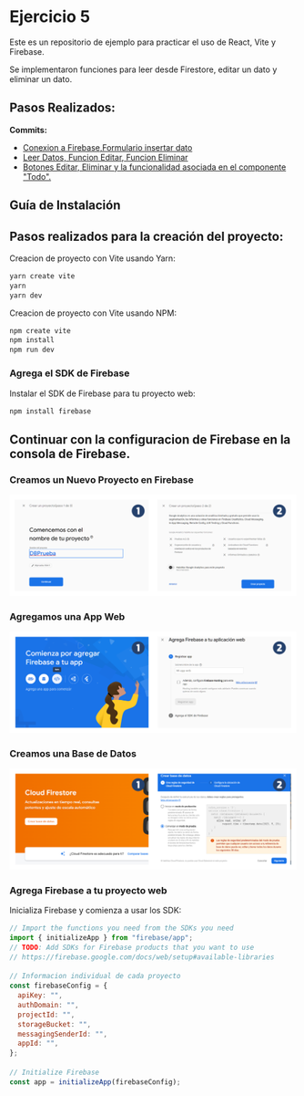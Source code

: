 # Ejercicio 5

Este es un repositorio de ejemplo para practicar el uso de React, Vite y Firebase.

Se implementaron funciones para leer desde Firestore, editar un dato y eliminar un dato. 

## Pasos Realizados:
 **Commits:**
- [Conexion a Firebase,Formulario insertar dato](https://github.com/SamuelMer18/Programacion-4/commit/818264a8a6825d41481267990a306f9adadbf0cb#commitcomment-109897787)
- [Leer Datos, Funcion Editar, Funcion Eliminar](https://github.com/SamuelMer18/Programacion-4/commit/642d1126110ac96f33b47cccf1af3b808e42cd4d#commitcomment-109858292)
- [Botones Editar, Eliminar y la funcionalidad asociada en el componente "Todo".](https://github.com/SamuelMer18/Programacion-4/commit/957c4fdb9b81c384e897ff43e6666a8579070e3d#commitcomment-109896784)
## Guía de Instalación

## Pasos realizados para la creación del proyecto:

Creacion de proyecto con Vite usando Yarn:

```bash
yarn create vite
yarn
yarn dev
```

Creacion de proyecto con Vite usando NPM:

```bash
npm create vite
npm install
npm run dev
```

### Agrega el SDK de Firebase

Instalar el SDK de Firebase para tu proyecto web:

```bash
npm install firebase
```
## Continuar con la configuracion de Firebase en la consola de Firebase.
### Creamos un Nuevo Proyecto en Firebase
<img src="https://raw.githubusercontent.com/SamuelMer18/Programacion-4/main/assets1/proyecreate2.png" ></img>
### Agregamos una App Web
<img src="https://raw.githubusercontent.com/SamuelMer18/Programacion-4/main/assets1/proyecreate3.png" ></img>
### Creamos una Base de Datos
<img src="https://raw.githubusercontent.com/SamuelMer18/Programacion-4/main/assets1/proyecreate4.png" ></img>

### Agrega Firebase a tu proyecto web

Inicializa Firebase y comienza a usar los SDK:

```javascript
// Import the functions you need from the SDKs you need
import { initializeApp } from "firebase/app";
// TODO: Add SDKs for Firebase products that you want to use
// https://firebase.google.com/docs/web/setup#available-libraries

// Informacion individual de cada proyecto
const firebaseConfig = {
  apiKey: "",
  authDomain: "",
  projectId: "",
  storageBucket: "",
  messagingSenderId: "",
  appId: "",
};

// Initialize Firebase
const app = initializeApp(firebaseConfig);
```

